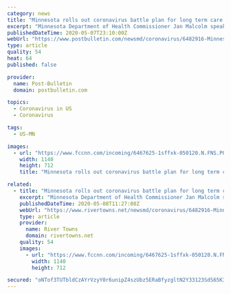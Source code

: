 ```yaml
---
category: news
title: "Minnesota rolls out coronavirus battle plan for long term care facilities"
excerpt: "Minnesota Department of Health Commissioner Jan Malcolm speaks at a press conference inside the Department of Public Safety in St. Paul, Minn., on Thursday, April 30, 2020. Gov. Tim Walz unveiled a plan that extends the state's stay-at-home order and keeps bars and restaurants takeout-only until May 18,"
publishedDateTime: 2020-05-07T23:10:00Z
webUrl: "https://www.postbulletin.com/newsmd/coronavirus/6482916-Minnesota-rolls-out-coronavirus-battle-plan-for-long-term-care-facilities"
type: article
quality: 54
heat: 64
published: false

provider:
  name: Post-Bulletin
  domain: postbulletin.com

topics:
  - Coronavirus in US
  - Coronavirus

tags:
  - US-MN

images:
  - url: "https://www.fccnn.com/incoming/6467625-1sffxk-050120.N.FNS.POOLPHOTO.3/alternates/BASE_LANDSCAPE/050120.N.FNS.POOLPHOTO.3"
    width: 1140
    height: 712
    title: "Minnesota rolls out coronavirus battle plan for long term care facilities"

related:
  - title: "Minnesota rolls out coronavirus battle plan for long term care facilities"
    excerpt: "Minnesota Department of Health Commissioner Jan Malcolm speaks at a press conference inside the Department of Public Safety in St. Paul, Minn., on Thursday, April 30, 2020. Gov. Tim Walz unveiled a plan that extends the state's stay-at-home order and keeps bars and restaurants takeout-only until May 18,"
    publishedDateTime: 2020-05-08T11:27:00Z
    webUrl: "https://www.rivertowns.net/newsmd/coronavirus/6482916-Minnesota-rolls-out-coronavirus-battle-plan-for-long-term-care-facilities"
    type: article
    provider:
      name: River Towns
      domain: rivertowns.net
    quality: 54
    images:
      - url: "https://www.fccnn.com/incoming/6467625-1sffxk-050120.N.FNS.POOLPHOTO.3/alternates/BASE_LANDSCAPE/050120.N.FNS.POOLPHOTO.3"
        width: 1140
        height: 712

secured: "oNTof3TUTbldCzAYrVzyY0r6unipZ4szUbz5ERaBfyzgltN2Y33123SdS65K3qzPkcJQQVeVRhX9pATUyp4YfwcMjhGJoHeNXJbZDeqVV6NT5DqAny30Idl7EIyuyL25PRtzBxdKxC9+8JYYdD8fq664jtFuoqlaB9aBI9CntsURw6aBg7zGtpF0we+JwjmOs5kQbGqtkgbkg3ZQoiRgF2k/nxvZ8wClWQ+NLyVTJHIP+M5DfOMNOuG7hH+dPWhliU3ijuWWFyMjgx4zdeCurdqLFR37friqMR5M9OejXaARkwSEpvqcZoAy3KT9pdLMJM49RDbEmgcBhlS0jTSSwVm4Fn9hxt6vhlVxWbF+fov8BitltT+MKIDoZ0Uj9Yr4T2jqYmTmUe6B6zEasTJXzesWJ0ho02+GDioTFO4Mmqkwa+Yzl8zWmuxDkmoLIZ7jsHACK7Xyfpv+IJXUFqbLVj+QsfTqpjqbb9ezb69C0tM=;tRZIx3hVdJTtHVPpAS9x4Q=="
---
```


